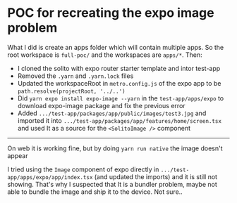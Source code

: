 # POC for recreating the expo image problem

What I did is create an apps folder which will contain multiple apps. So the root workspace is `full-poc/` and the workspaces are `apps/*`. Then:
- I cloned the solito with expo router starter template and intor test-app
- Removed the `.yarn` and `.yarn.lock` files
- Updated the workspaceRoot in `metro.config.js` of the expo app to be `path.resolve(projectRoot, '../..')`
- Did `yarn expo install expo-image --yarn` in the `test-app/apps/expo` to download expo-image package and fix the previous error
- Added `.../test-app/packages/app/public/images/test3.jpg` and imported it into `.../test-app/packages/app/features/home/screen.tsx` and used It as a source for the `<SolitoImage />` component
---
On web it is working fine, but by doing `yarn run native` the image doesn't appear

I tried using the `Image` component of expo directly in `.../test-app/apps/expo/app/index.tsx` (and updated the imports) and it is still not showing.
That's why I suspected that It is a bundler problem, maybe not able to bundle the image and ship it to the device. Not sure..
